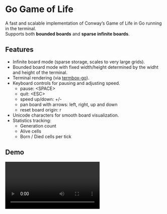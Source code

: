 # Go Game of Life

A fast and scalable implementation of Conway’s Game of Life in Go running in the terminal.  
Supports both **bounded boards** and **sparse infinite boards**.

## Features

- Infinite board mode (sparse storage, scales to very large grids).
- Bounded board mode with fixed width/height determined by the widht and height of the terminal.
- Terminal rendering (via [termbox-go](https://github.com/nsf/termbox-go)).
- Keyboard controls for pausing and adjusting speed.
  - pause: \<SPACE\>
  - quit: \<ESC\>
  - speed up/down: +/-
  - pan board with arrows: left, right, up and down 
  - reset board origin: r
- Unicode characters for smooth board visualization.
- Statistics tracking:
    - Generation count
    - Alive cells
    - Born / Died cells per tick

## Demo
<video src="doc/go-life.mp4" controls>
  Your browser does not support the video tag.
</video>